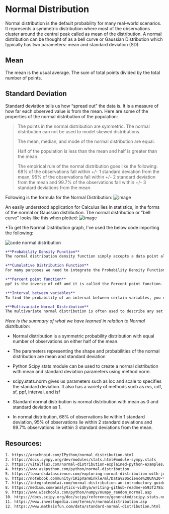 # Normal Distribution

Normal distribution is the default probability for many real-world scenarios. It represents a symmetric distribution where most of the observations cluster around the central peak called as mean of the distribution. A normal distribution can be thought of as a bell curve or Gaussian Distribution which typically has two parameters: mean and standard deviation (SD).

## Mean
The mean is the usual average. The sum of total points divided by the total number of points.

## Standard Deviation
Standard deviation tells us how “spread out” the data is. It is a measure of how far each observed value is from the mean.
Here are some of the properties of the normal distribution of the population:

>The points in the normal distribution are symmetric. The normal distribution can not be used to model skewed distributions.
>
>The mean, median, and mode of the normal distribution are equal.
>
>Half of the population is less than the mean and half is greater than the mean.
>
>The empirical rule of the normal distribution goes like the following: 68% of the observations fall within +/- 1 standard deviation from the mean, 95% of the observations fall within +/- 2 standard deviation from the mean and 99.7% of the observations fall within +/- 3 standard deviations from the mean.

Following is the formula for the Normal Distribution:
![image](https://user-images.githubusercontent.com/98254584/211112342-34258291-8db0-422f-9cd4-a7e6f56e4e6c.png)

An easily understood application for Calculus lies in statistics, in the forms of the normal or Gaussian distribution. The normal distribution or "bell curve" looks like this when plotted:
![image](https://user-images.githubusercontent.com/98254584/211110543-84a4b9da-7373-4f91-8e1d-0ff14a74006c.png)

*To get the Normal Distribution graph, I've used the below code importing the following:

![code normal distribution](https://user-images.githubusercontent.com/98254584/211111064-08ad4b51-cd94-4663-9ff6-40f5d09c9a7b.jpg)

```diff
+**Probability Density Function**
The normal distribution density function simply accepts a data point along with a mean value and a standard deviation and throws a value which we call probability density.

+**Cumulative Distribution Function**
For many purposes we need to integrate the Probability Density Function to be able to quantify and characterize natural distributions, but, in spite of its great importance to the field of statistics, there is no analytical integral for the PDF — integration of the PDF is carried out numerically. The much-used Cumulative Distribution Function (CDF) is only ever an approximation based on carefully designed numerical methods.

+**Percent point function**
ppf is the inverse of cdf and it is called the Percent point function. Given the mean of 1 and the standard deviation of 3, we can find the quantile a in 𝑃(𝑋<𝑎)=0.506 by using ppf.

+**Interval between variables**
To find the probability of an interval between certain variables, you need to subtract cdf from another cdf.

+**Multivariate Normal Distribution**
The multivariate normal distribution is often used to describe any set of correlated real-valued random variables.
```
*Here is the summary of what we have learned in relation to Normal distribution*:

- Normal distribution is a symmetric probability distribution with equal number of observations on either half of the mean.

- The parameters representing the shape and probabilities of the normal distribution are mean and standard deviation

- Python Scipy stats module can be used to create a normal distribution with mean and standard deviation parameters using method norm.

- scipy.stats.norm gives us parameters such as loc and scale to specifies the standard deviation. It also has a variety of methods such as rvs, cdf, sf, ppf, interval, and isf

- Standard normal distribution is normal distribution with mean as 0 and standard deviation as 1.

- In normal distribution, 68% of observations lie within 1 standard deviation, 95% of observations lie within 2 standard deviations and 99.7% observations lie within 3 standard deviations from the mean.

## Resources:
```bash
1. https://arachnoid.com/IPython/normal_distribution.html
2. https://docs.sympy.org/dev/modules/stats.html#module-sympy.stats
3. https://vitalflux.com/normal-distribution-explained-python-examples/
4. https://www.askpython.com/python/normal-distribution
5. https://towardsdatascience.com/exploring-normal-distribution-with-jupyter-notebook-3645ec2d83f8
6. https://notebook.community/iRipVanWinkle/ml/Data%20Science%20UA%20-%20September%202017Lecture%2003%20-%20Basic%20Statistics/Overview_of_distributions
7. https://integratedmlai.com/normal-distribution-an-introductory-guide-to-pdf-and-cdf/
8. https://medium.com/analytics-vidhya/writing-github-readme-e593f278a796
9. https://www.w3schools.com/python/numpy/numpy_random_normal.asp
10. https://docs.scipy.org/doc/scipy/reference/generated/scipy.stats.norm.html
11. https://www.investopedia.com/terms/n/normaldistribution.asp
12. https://www.mathsisfun.com/data/standard-normal-distribution.html
```



